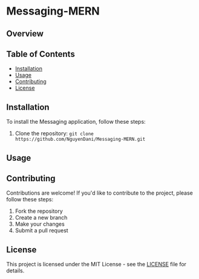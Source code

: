 # Messaging-MERN

## Overview


## Table of Contents
- [Installation](#installation)
- [Usage](#usage)
- [Contributing](#contributing)
- [License](#license)

## Installation
To install the Messaging application, follow these steps:
1. Clone the repository: `git clone https://github.com/NguyenDani/Messaging-MERN.git`



## Usage


## Contributing
Contributions are welcome! If you'd like to contribute to the project, please follow these steps:
1. Fork the repository
2. Create a new branch
3. Make your changes
4. Submit a pull request

## License
This project is licensed under the MIT License - see the [LICENSE](LICENSE) file for details.